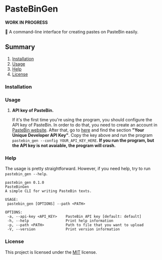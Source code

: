 # PasteBinGen
**WORK IN PROGRESS**

:memo: A command-line interface for creating pastes on PasteBin easily. 

## Summary

1. [Installation](#installation)
2. [Usage](#usage)
3. [Help](#help)
4. [License](#license)

### Installation

### Usage
   1. **API key of PasteBin.**

      If it's the first time you're using the program, you should configure the API key of PasteBin. In order to do that, you need to create an account in [PasteBin website](https://pastebin.com/signup). After that, go to [here](https://pastebin.com/doc_api) and find the section **"Your Unique Developer API Key"**. Copy the key above and run the program `pastebin_gen --config YOUR_API_KEY_HERE`.
      **If you run the program, but the API key is not avaiable, the program will crash.**

### Help

   The usage is pretty straightforward. However, if you need help, try to run `pastebin_gen --help`.
   
   ```
pastebin_gen 0.1.0
PasteBinGen
A simple CLI for writing PasteBin texts.

USAGE:
    pastebin_gen [OPTIONS] --path <PATH>

OPTIONS:
    -a, --api-key <API_KEY>    PasteBin API key [default: default]
    -h, --help                 Print help information
    -p, --path <PATH>          Path to file that you want to upload
    -V, --version              Print version information
   ```
   
### License
This project is licensed under the [MIT](LICENSE) license.
